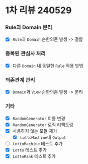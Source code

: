 # 1차 리뷰 240529

### Rule과 Domain 분리

- [x] `Rule`과 `Domain` 순한의존 발생 -> 결합

### 중복된 관심사 처리

- [x] 다른 `Domain` 내 동일한 `Rule` 적용 방법

### 의존관계 관리

- [x] `Domain`과 `View` 순한의존 발생 -> 분리

### 기타

- [x] `RandomGenerator` 이름 변경
- [x] `RandomGenerator` 로직 리팩토링
- [x] 사용하지 않는 모듈 제거
  - [x] `LottoMachine`내 `Output`
- [ ] `LottoMachine` 테스트 추가
- [x] `Lotto` 테스트 추가
- [x] `LottoRank` 테스트 추가
